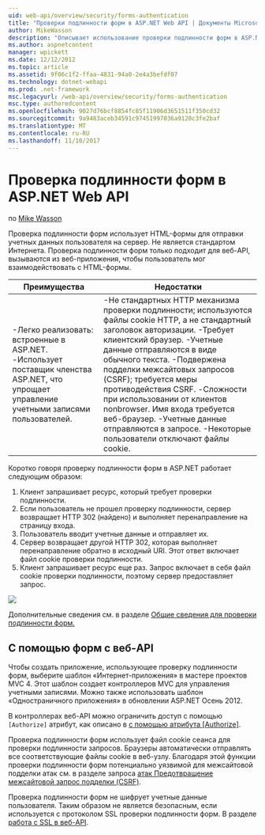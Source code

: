 ```yaml
---
uid: web-api/overview/security/forms-authentication
title: "Проверки подлинности форм в ASP.NET Web API | Документы Microsoft"
author: MikeWasson
description: "Описывает использование проверки подлинности форм в ASP.NET Web API."
ms.author: aspnetcontent
manager: wpickett
ms.date: 12/12/2012
ms.topic: article
ms.assetid: 9f06c1f2-ffaa-4831-94a0-2e4a3befdf07
ms.technology: dotnet-webapi
ms.prod: .net-framework
msc.legacyurl: /web-api/overview/security/forms-authentication
msc.type: authoredcontent
ms.openlocfilehash: 9027d76bcf8854fc85f11906d3651511f350cd32
ms.sourcegitcommit: 9a9483aceb34591c97451997036a9120c3fe2baf
ms.translationtype: MT
ms.contentlocale: ru-RU
ms.lasthandoff: 11/10/2017
---
```

<a name="forms-authentication-in-aspnet-web-api"></a>Проверка подлинности форм в ASP.NET Web API
====================
по [Mike Wasson](https://github.com/MikeWasson)

Проверка подлинности форм использует HTML-формы для отправки учетных данных пользователя на сервер. Не является стандартом Интернета. Проверка подлинности форм только подходит для веб-API, вызываются из веб-приложения, чтобы пользователь мог взаимодействовать с HTML-формы.

| Преимущества | Недостатки |
| --- | --- |
| -Легко реализовать: встроенные в ASP.NET. -Использует поставщик членства ASP.NET, что упрощает управление учетными записями пользователей. | -Не стандартных HTTP механизма проверки подлинности; используются файлы cookie HTTP, а не стандартный заголовок авторизации. -Требует клиентский браузер. -Учетные данные отправляются в виде обычного текста. -Подвержена подделки межсайтовых запросов (CSRF); требуется меры противодействия CSRF. -Сложности при использовании от клиентов nonbrowser. Имя входа требуется веб-браузер. -Учетные данные отправляются в запросе. -Некоторые пользователи отключают файлы cookie. |

Коротко говоря проверку подлинности форм в ASP.NET работает следующим образом:

1. Клиент запрашивает ресурс, который требует проверки подлинности.
2. Если пользователь не прошел проверку подлинности, сервер возвращает HTTP 302 (найдено) и выполняет перенаправление на страницу входа.
3. Пользователь вводит учетные данные и отправляет их.
4. Сервер возвращает другой HTTP 302, которая выполняет перенаправление обратно в исходный URI. Этот ответ включает файл cookie проверки подлинности.
5. Клиент запрашивает ресурс еще раз. Запрос включает в себя файл cookie проверки подлинности, поэтому сервер предоставляет запрос.

![](forms-authentication/_static/image1.png)

Дополнительные сведения см. в разделе [Общие сведения для проверки подлинности форм.](../../../web-forms/overview/older-versions-security/introduction/an-overview-of-forms-authentication-cs.md)

## <a name="using-forms-authentication-with-web-api"></a>С помощью форм с веб-API

Чтобы создать приложение, использующее проверку подлинности форм, выберите шаблон «Интернет-приложения» в мастере проектов MVC 4. Этот шаблон создает контроллеров MVC для управления учетными записями. Можно также использовать шаблон «Одностраничного приложения» в обновлении ASP.NET Осень 2012.

В контроллерах веб-API можно ограничить доступ с помощью `[Authorize]` атрибут, как описано в [с помощью атрибута [Authorize]](authentication-and-authorization-in-aspnet-web-api.md#auth3).

Проверка подлинности форм использует файл cookie сеанса для проверки подлинности запросов. Браузеры автоматически отправлять все соответствующие файлы cookie в веб-узлу. Благодаря этой функции проверки подлинности форм потенциально уязвимой для межсайтовой подделки атак см. в разделе запроса [атак Предотвращение межсайтовой запрос подделки (CSRF)](preventing-cross-site-request-forgery-csrf-attacks.md).

Проверка подлинности форм не шифрует учетные данные пользователя. Таким образом не является безопасным, если используется с протоколом SSL проверки подлинности форм. В разделе [работа с SSL в веб-API](working-with-ssl-in-web-api.md).
